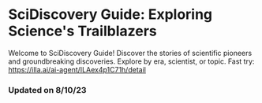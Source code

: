 # SciDiscovery Guide: Exploring Science's Trailblazers
Welcome to SciDiscovery Guide! Discover the stories of scientific pioneers and groundbreaking discoveries. Explore by era, scientist, or topic.
Fast try: https://illa.ai/ai-agent/ILAex4p1C71h/detail
### Updated on 8/10/23
